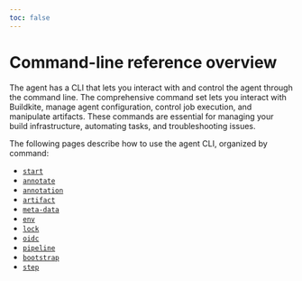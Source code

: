 ```yaml
---
toc: false
---
```


# Command-line reference overview

The agent has a CLI that lets you interact with and control the agent through the command line. The comprehensive command set lets you interact with Buildkite, manage agent configuration, control job execution, and manipulate artifacts. These commands are essential for managing your build infrastructure, automating tasks, and troubleshooting issues.

The following pages describe how to use the agent CLI, organized by command:

- [`start`](/docs/agent/v3/cli-start)
- [`annotate`](/docs/agent/v3/cli-annotate)
- [`annotation`](/docs/agent/v3/cli-annotation)
- [`artifact`](/docs/agent/v3/cli-artifact)
- [`meta-data`](/docs/agent/v3/cli-meta-data)
- [`env`](/docs/agent/v3/cli-env)
- [`lock`](/docs/agent/v3/cli-lock)
- [`oidc`](/docs/agent/v3/cli-oidc)
- [`pipeline`](/docs/agent/v3/cli-pipeline)
- [`bootstrap`](/docs/agent/v3/cli-bootstrap)
- [`step`](/docs/agent/v3/cli-step)

